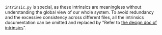 `intrinsic.py` is special, as these intrinsics are meaningless without
understanding the global view of our whole system.
To avoid redundancy and the excessive consistency across different
files, all the intrinsics documentation can be omitted
and replaced by "Refer to [the design doc of intrinsics](../../../../docs/design/lang/intrinsics.md)".